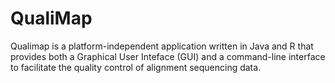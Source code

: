 # QualiMap

Qualimap is a platform-independent application written in Java and R that provides both a Graphical User Inteface (GUI) and a command-line interface to facilitate the quality control of alignment sequencing data.
